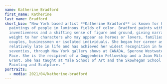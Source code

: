 ```yaml
---
name: Katherine Bradford
first_name: Katherine
last_name: Bradford
short_bio: "New York based artist **Katherine Bradford** is known for her
  paintings of people in luminous fields of color. Bradford paints with a formal
  inventiveness and a shifting sense of figure and ground, giving narrative
  weight to her characters who may appear as heroes or lovers, families or
  couples, businessmen or isolated individuals. She began her career as artist
  relatively late in life and has achieved her widest recognition in her
  seventies, through New York gallery shows at CANADA, Sperone Westwater, and
  Pace. She is the recipient of a Guggenheim Fellowship and a Joan Mitchell
  Grant. She has taught at Yale School of Art and the Skowhegan School of
  Painting and Sculpture. "
portraits:
  - media: 2021/04/katherine-bradford
---
```


